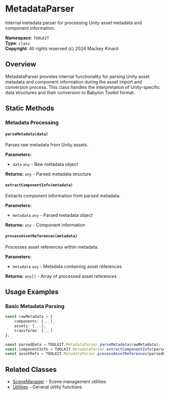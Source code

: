# MetadataParser

Internal metadata parser for processing Unity asset metadata and component information.

**Namespace**: `TOOLKIT`  
**Type**: `class`  
**Copyright**: All rights reserved (c) 2024 Mackey Kinard

## Overview

MetadataParser provides internal functionality for parsing Unity asset metadata and component information during the asset import and conversion process. This class handles the interpretation of Unity-specific data structures and their conversion to Babylon Toolkit format.

## Static Methods

### Metadata Processing

#### `parseMetadata(data)`
Parses raw metadata from Unity assets.

**Parameters:**
- `data` `any` - Raw metadata object

**Returns:** `any` - Parsed metadata structure

#### `extractComponentInfo(metadata)`
Extracts component information from parsed metadata.

**Parameters:**
- `metadata` `any` - Parsed metadata object

**Returns:** `any` - Component information

#### `processAssetReferences(metadata)`
Processes asset references within metadata.

**Parameters:**
- `metadata` `any` - Metadata containing asset references

**Returns:** `any[]` - Array of processed asset references

## Usage Examples

### Basic Metadata Parsing
```typescript
const rawMetadata = {
    components: [...],
    assets: [...],
    transforms: [...]
};

const parsedData = TOOLKIT.MetadataParser.parseMetadata(rawMetadata);
const componentInfo = TOOLKIT.MetadataParser.extractComponentInfo(parsedData);
const assetRefs = TOOLKIT.MetadataParser.processAssetReferences(parsedData);
```

## Related Classes
- [SceneManager](SceneManager.md) - Scene management utilities
- [Utilities](Utilities.md) - General utility functions

